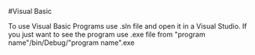 #Visual Basic

To use Visual Basic Programs use .sln file and open it in a Visual Studio.
If you just want to see the program use .exe file from "program name"/bin/Debug/"program name".exe 
